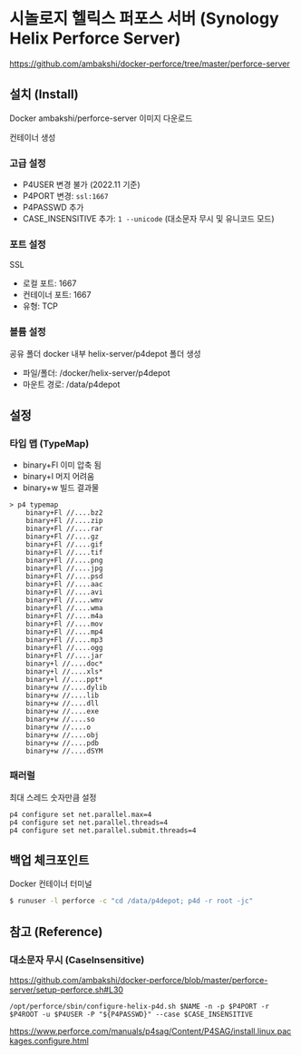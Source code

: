 # 시놀로지 헬릭스 퍼포스 서버 (Synology Helix Perforce Server)

<https://github.com/ambakshi/docker-perforce/tree/master/perforce-server>

## 설치 (Install)

Docker ambakshi/perforce-server 이미지 다운로드

컨테이너 생성 

### 고급 설정

* P4USER 변경 불가 (2022.11 기준)
* P4PORT 변경: `ssl:1667`
* P4PASSWD 추가
* CASE_INSENSITIVE 추가: `1 --unicode` (대소문자 무시 및 유니코드 모드)

### 포트 설정

SSL

* 로컬 포트: 1667
* 컨테이너 포트: 1667
* 유형: TCP

### 볼륨 설정

공유 폴더 docker 내부 helix-server/p4depot 폴더 생성

* 파일/폴더: /docker/helix-server/p4depot
* 마운트 경로: /data/p4depot

## 설정

### 타입 맵 (TypeMap)

* binary+Fl 이미 압축 됨
* binary+l 머지 어려움
* binary+w 빌드 결과물

```
> p4 typemap
	binary+Fl //....bz2
	binary+Fl //....zip
	binary+Fl //....rar
	binary+Fl //....gz
	binary+Fl //....gif
	binary+Fl //....tif
	binary+Fl //....png
	binary+Fl //....jpg
	binary+Fl //....psd
	binary+Fl //....aac
	binary+Fl //....avi
	binary+Fl //....wmv
	binary+Fl //....wma
	binary+Fl //....m4a
	binary+Fl //....mov
	binary+Fl //....mp4
	binary+Fl //....mp3
	binary+Fl //....ogg
	binary+Fl //....jar
	binary+l //....doc*
	binary+l //....xls*
	binary+l //....ppt*
	binary+w //....dylib
	binary+w //....lib
	binary+w //....dll
	binary+w //....exe
	binary+w //....so
	binary+w //....o
	binary+w //....obj
	binary+w //....pdb
	binary+w //....dSYM
```

### 패러럴

최대 스레드 숫자만큼 설정

```
p4 configure set net.parallel.max=4
p4 configure set net.parallel.threads=4
p4 configure set net.parallel.submit.threads=4
```

## 백업 체크포인트

Docker 컨테이너 터미널

```bash
$ runuser -l perforce -c "cd /data/p4depot; p4d -r root -jc"
```

## 참고 (Reference)

### 대소문자 무시 (CaseInsensitive)

<https://github.com/ambakshi/docker-perforce/blob/master/perforce-server/setup-perforce.sh#L30>

```
/opt/perforce/sbin/configure-helix-p4d.sh $NAME -n -p $P4PORT -r $P4ROOT -u $P4USER -P "${P4PASSWD}" --case $CASE_INSENSITIVE
```

<https://www.perforce.com/manuals/p4sag/Content/P4SAG/install.linux.packages.configure.html>

